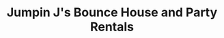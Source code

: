 ---
title: "Jumpin J's Bounce House and Party Rentals"
url: /alvin/jumpin-js-bounce-house-and-party-rentals/
shop: party
---